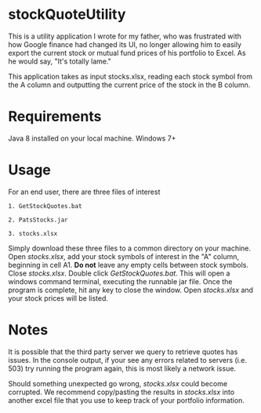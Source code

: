 # stockQuoteUtility

This is a utility application I wrote for my father, who was frustrated with how Google finance had changed its UI, no longer allowing him to easily export the current stock or mutual fund prices of his portfolio to Excel. As he would say, "It's totally lame."

This application takes as input stocks.xlsx, reading each stock symbol from the A column and outputting the current price of the stock in the B column.

# Requirements

Java 8 installed on your local machine.
Windows 7+

# Usage

For an end user, there are three files of interest

    1. GetStockQuotes.bat
    
    2. PatsStocks.jar
    
    3. stocks.xlsx
    
    
Simply download these three files to a common directory on your machine. Open <i>stocks.xlsx</i>, add your stock symbols of interest in the "A" column, beginning in cell A1. <b>Do not</b> leave any empty cells between stock symbols. Close <i>stocks.xlsx</i>. Double click <i>GetStockQuotes.bat</i>. This will open a windows command terminal, executing the runnable jar file. Once the program is complete, hit any key to close the window. Open <i>stocks.xlsx</i> and your stock prices will be listed.

# Notes

It is possible that the third party server we query to retrieve quotes has issues. In the console output, if your see any errors related to servers (i.e. 503) try running the program again, this is most likely a network issue.

Should something unexpected go wrong, <i>stocks.xlsx</i> could become corrupted. We recommend copy/pasting the results in <i>stocks.xlsx</i> into another excel file that you use to keep track of your portfolio information.
